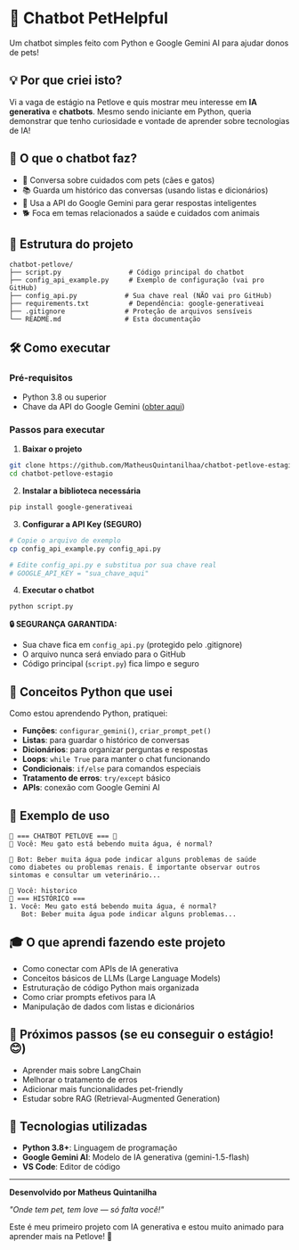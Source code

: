 # 🐾 Chatbot PetHelpful

Um chatbot simples feito com Python e Google Gemini AI para ajudar donos de pets!

## 💡 Por que criei isto?

Vi a vaga de estágio na Petlove e quis mostrar meu interesse em **IA generativa** e **chatbots**. Mesmo sendo iniciante em Python, queria demonstrar que tenho curiosidade e vontade de aprender sobre tecnologias de IA!

## 🚀 O que o chatbot faz?

- 💬 Conversa sobre cuidados com pets (cães e gatos)
- 📚 Guarda um histórico das conversas (usando listas e dicionários)
- 🤖 Usa a API do Google Gemini para gerar respostas inteligentes
- 🐕 Foca em temas relacionados a saúde e cuidados com animais

## 📁 Estrutura do projeto

```text
chatbot-petlove/
├── script.py                 # Código principal do chatbot
├── config_api_example.py     # Exemplo de configuração (vai pro GitHub)
├── config_api.py            # Sua chave real (NÃO vai pro GitHub)
├── requirements.txt          # Dependência: google-generativeai
├── .gitignore               # Proteção de arquivos sensíveis
└── README.md                # Esta documentação
```

## 🛠️ Como executar

### Pré-requisitos

- Python 3.8 ou superior
- Chave da API do Google Gemini ([obter aqui](https://aistudio.google.com/app/apikey))

### Passos para executar

1. **Baixar o projeto**

```bash
git clone https://github.com/MatheusQuintanilhaa/chatbot-petlove-estagio.git
cd chatbot-petlove-estagio
```

2. **Instalar a biblioteca necessária**

```bash
pip install google-generativeai
```

3. **Configurar a API Key (SEGURO)**

```bash
# Copie o arquivo de exemplo
cp config_api_example.py config_api.py

# Edite config_api.py e substitua por sua chave real
# GOOGLE_API_KEY = "sua_chave_aqui"
```

4. **Executar o chatbot**

```bash
python script.py
```

**🔒 SEGURANÇA GARANTIDA:**

- Sua chave fica em `config_api.py` (protegido pelo .gitignore)
- O arquivo nunca será enviado para o GitHub
- Código principal (`script.py`) fica limpo e seguro

## 🎯 Conceitos Python que usei

Como estou aprendendo Python, pratiquei:

- **Funções**: `configurar_gemini()`, `criar_prompt_pet()`
- **Listas**: para guardar o histórico de conversas
- **Dicionários**: para organizar perguntas e respostas
- **Loops**: `while True` para manter o chat funcionando
- **Condicionais**: `if/else` para comandos especiais
- **Tratamento de erros**: `try/except` básico
- **APIs**: conexão com Google Gemini AI

## 💭 Exemplo de uso

```text
🐾 === CHATBOT PETLOVE === 🐾
👤 Você: Meu gato está bebendo muita água, é normal?

🤖 Bot: Beber muita água pode indicar alguns problemas de saúde
como diabetes ou problemas renais. É importante observar outros
sintomas e consultar um veterinário...

👤 Você: historico
📜 === HISTÓRICO ===
1. Você: Meu gato está bebendo muita água, é normal?
   Bot: Beber muita água pode indicar alguns problemas...
```

## 🎓 O que aprendi fazendo este projeto

- Como conectar com APIs de IA generativa
- Conceitos básicos de LLMs (Large Language Models)
- Estruturação de código Python mais organizada
- Como criar prompts efetivos para IA
- Manipulação de dados com listas e dicionários

## 🚧 Próximos passos (se eu conseguir o estágio! 😊)

- Aprender mais sobre LangChain
- Melhorar o tratamento de erros
- Adicionar mais funcionalidades pet-friendly
- Estudar sobre RAG (Retrieval-Augmented Generation)

## 🔧 Tecnologias utilizadas

- **Python 3.8+**: Linguagem de programação
- **Google Gemini AI**: Modelo de IA generativa (gemini-1.5-flash)
- **VS Code**: Editor de código

---

**Desenvolvido por Matheus Quintanilha**

_"Onde tem pet, tem love — só falta você!"_

Este é meu primeiro projeto com IA generativa e estou muito animado para aprender mais na Petlove! 🐾
